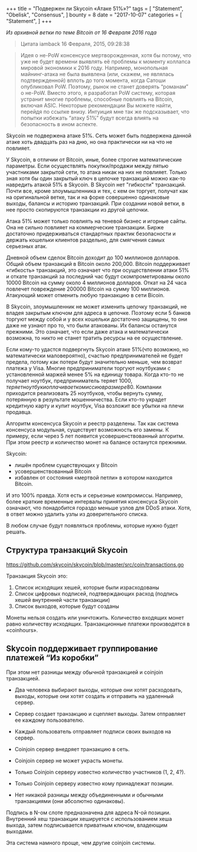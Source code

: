 +++
title = "Подвержен ли Skycoin «Атаке 51%»?"
tags = [
"Statement",
"Obelisk",
"Consensus",
]
bounty = 8
date = "2017-10-07"
categories = [
"Statement",
]
+++

*Из архивной ветки по теме Bitcoin от 16 Февраля 2016 года*

> Цитата iamback 16 Февраля, 2015, 09:28:38

> Идея о не-PoW консенсусе мертворожденная, хотя бы потому, что уже не будет времени выявлять 
её проблемы к моменту коллапса мировой экономики к 2016 году. 
Например, монопольная майнинг-атака не была выявлена (или, скажем, не являлась 
подтвержденной) вплоть до того момента, когда Сатоши опубликовал PoW. Поэтому, 
рынок не станет доверять “романам” о не-PoW. 
Вместо этого, я разработал PoW систему, которая устранит многие проблемы, 
способные повлиять на Bitcoin, включая ASIC. Некоторые рекомендации Вы можете найти, 
перейдя по ссылке внизу. Интуиция мне так же подсказывает, что попытки избежать “атаку 51%” будут 
всегда влиять на безопасность в ином аспекте.

Skycoin не подвержена атаке 51%. Сеть может быть подвержена данной атаке 
хоть двадцать раз на дню, но она практически ни на что не повлияет.

У Skycoin, в отличии от Bitcoin, иные, более строгие математические параметры. Если 
осуществлять покупки/продажи между пятью участниками закрытой сети, 
то атака никак на них не повлияет. Только зная хотя бы один закрытый ключ 
в цепочке транзакций можно как-то навредить атакой 51% в Skyсoin. В Skyсoin нет 
"гибкости" транзакций. Почти все, кроме злоумышленника и тех, с кем он торгует, 
получат как на оригинальной ветке, так и на форке совершенно одинаковые выходы, 
балансы и историю транзакций. При создании новой ветки, в нее просто 
скопируются транзакции из другой цепочки.

Атака 51% может только повлиять на теневой бизнес и 
игорные сайты. Она не сильно повлияет на коммерческие транзакции. 
Бирже достаточно придерживаться стандартных практик безопасности и держать кошельки клиентов 
раздельно, для смягчения самых серьезных атак. 

Дневной объем сделок Bitcoin доходит до 100 миллионов долларов. Общий 
объем транзакций в Bitcoin около 200,000. Bitcoin поддерживает 
«гибкость» транзакций, это означает что при осуществлении атаки 51% и откате 
транзакций за последний час будут скомпрометированы около 10000 Bitcoin на сумму около 
4 миллионов долларов. Откат на 24 часа повлечет 
повреждение 200000 Bitcoin на сумму 100 миллионов. Атакующий 
может отменить любую транзакцию в сети Bicoin. 

В Skyсoin, злоумышленник не может изменить цепочку транзакций, не владея 
закрытым ключом для адреса в цепочке. Поэтому если 5 
банков торгуют между собой и 
у всех кошельки достаточно защищены, то они даже не узнают про то, что были атакованы.
Их балансы останутся прежними. Это означает, что если даже атака 
и математически возможна, то никто не станет тратить ресурсы на ее осуществление.

Если кому-то удастся подвергнуть Skyсoin атаке 51%(что возможно, но 
математически маловероятно), счастью предпринимателей не будет предела, 
потому как потери будут значительно меньше, чем возврат платежа у Visa. Многие 
предприниматели торгуют ноутбуками с установленной маржей менее 5% на единицу товара. Когда 
кто-то не получает ноутбук, предприниматель теряет 1000$, теряет 
ноутбук и оплачивает комиссию в размере 80$. Компании приходится реализовать 25 
ноутбуков, чтобы вернуть сумму, потерянную в результате мошенничества. Если кто-то украдет 
кредитную карту и купит ноутбук, Visa 
возложит все убытки на плечи продавца.

Алгоритм консенсуса Skycoin и реестр разделены. Так как система консенсуса 
модульная, существует возможность его замены. К примеру, если через 5 
лет появится усовершенствованный алгоритм. При этом реестр 
и количество монет на балансе останутся прежними.

Skycoin:

- лишён проблем существующих у Bitcoin
- усовершенствованный Bitcoin
- избавлен от состояния «мертвой петли» в котором находится Bitcoin.

И это 100% правда. Хотя есть и серьезные компромиссы. Например, более 
краткие временные интервалы принятия консенсуса Skycoin означают, что понадобится гораздо 
меньше узлов для DDoS атаки. Хотя, в ответ можно 
удалить узлы из доверительного списка.

В любом случае будут появляться проблемы, которые нужно будет решать. 

## Структура транзакций Skycoin

https://github.com/skycoin/skycoin/blob/master/src/coin/transactions.go

Транзакция Skycoin это:

1) Список исходящих хешей, которые были израсходованы
2) Список цифровых подписей, подтверждающих расход (подпись хешей 
внутренней части транзакции) 
3) Список выходов, которые будут созданы

Монеты нельзя создать или уничтожить. Количество входящих монет равно 
количеству исходящих. Транзакционные платежи производятся в «coinhours».

## Skycoin поддерживает группирование платежей “Из коробки”

При этом нет разницы между обычной транзакцией и coinjoin транзакцией.

- Два человека выбирают выходы, которые они хотят расходовать, выходы, которые они хотят 
создать и отправить на удаленный сервер.
- Сервер создает транзакцию и сцепляет выходы. Затем отправляет ее 
каждому пользователю.
- Каждый пользователь отправляет подписи своих выходов на сервер.
- Сoinjoin сервер внедряет транзакцию в сеть.

- Сoinjoin сервер не может украсть монеты.
- Только Сoinjoin серверу известно количество участников (1, 2, 4?).
- Только Сoinjoin серверу известно кому принадлежат позиции.
- Нет никакой разницы между объединенными и обычными транзакциями (они 
абсолютно одинаковы).

Подпись в N-ом слоте предназначена для адреса N-ой позиции. 
Внутренний хеш транзакции хешируется с использованием хеша выхода, затем 
подписывается приватным ключом, владеющим выходами.

Эта система намного проще, чем другие coinjoin системы.
